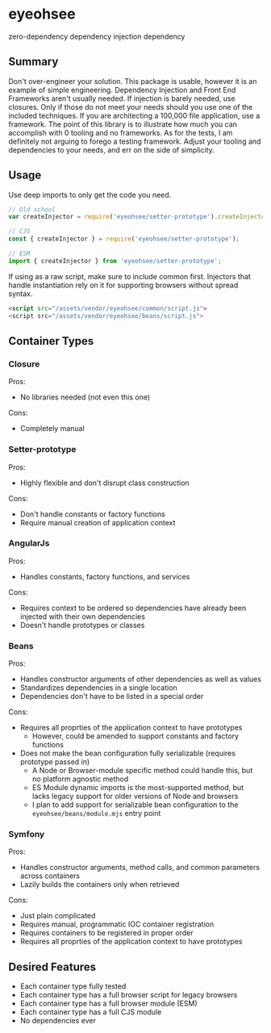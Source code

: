 # eyeohsee
zero-dependency dependency injection dependency

## Summary

Don't over-engineer your solution. This package is usable, however it is an example of simple engineering. Dependency Injection and Front End Frameworks aren't usually needed. If injection is barely needed, use closures. Only if those do not meet your needs should you use one of the included techniques. If you are architecting a 100,000 file application, use a framework. The point of this library is to illustrate how much you can accomplish with 0 tooling and no frameworks. As for the tests, I am definitely not arguing to forego a testing framework. Adjust your tooling and dependencies to your needs, and err on the side of simplicity.

## Usage

Use deep imports to only get the code you need.

```javascript
// Old school
var createInjector = require('eyeohsee/setter-prototype').createInjector;

// CJS
const { createInjector } = require('eyeohsee/setter-prototype');

// ESM
import { createInjector } from 'eyeohsee/setter-prototype';
```

If using as a raw script, make sure to include common first. Injectors that handle instantiation rely on it for supporting browsers without spread syntax.

```html
<script src="/assets/vendor/eyeohsee/common/script.js">
<script src="/assets/vendor/eyeohsee/beans/script.js">
```

## Container Types

### Closure

Pros:

- No libraries needed (not even this one)

Cons:

- Completely manual

### Setter-prototype

Pros:

- Highly flexible and don't disrupt class construction

Cons:

- Don't handle constants or factory functions
- Require manual creation of application context

### AngularJs

Pros:

- Handles constants, factory functions, and services

Cons:

- Requires context to be ordered so dependencies have already been injected with their own dependencies
- Doesn't handle prototypes or classes

### Beans

Pros:

- Handles constructor arguments of other dependencies as well as values
- Standardizes dependencies in a single location
- Dependencies don't have to be listed in a special order

Cons:

- Requires all proprties of the application context to have prototypes
  - However, could be amended to support constants and factory functions
- Does not make the bean configuration fully serializable (requires prototype passed in)
  - A Node or Browser-module specific method could handle this, but no platform agnostic method
  - ES Module dynamic imports is the most-supported method, but lacks legacy support for older versions of Node and browsers
  - I plan to add support for serializable bean configuration to the `eyeohsee/beans/module.mjs` entry point

### Symfony

Pros:

- Handles constructor arguments, method calls, and common parameters across containers
- Lazily builds the containers only when retrieved

Cons:

- Just plain complicated
- Requires manual, programmatic IOC container registration
- Requires containers to be registered in proper order
- Requires all proprties of the application context to have prototypes

## Desired Features

- Each container type fully tested
- Each container type has a full browser script for legacy browsers
- Each container type has a full browser module (ESM)
- Each container type has a full CJS module
- No dependencies ever
